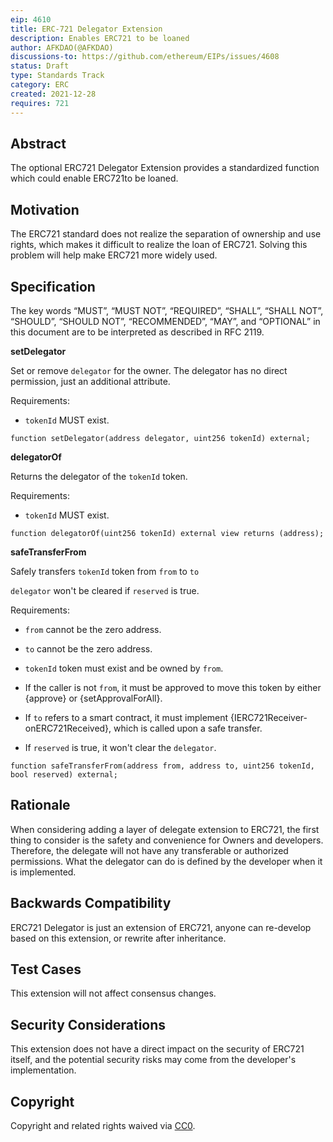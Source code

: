 ```yaml
---
eip: 4610
title: ERC-721 Delegator Extension
description: Enables ERC721 to be loaned
author: AFKDAO(@AFKDAO)
discussions-to: https://github.com/ethereum/EIPs/issues/4608
status: Draft
type: Standards Track
category: ERC
created: 2021-12-28
requires: 721
---
```




## Abstract
The optional ERC721 Delegator Extension provides a standardized function which could enable ERC721to be loaned. 



## Motivation
The ERC721 standard does not realize the separation of ownership and use rights, which makes it difficult to realize the loan of ERC721. Solving this problem will help make ERC721 more widely used.





## Specification
The key words “MUST”, “MUST NOT”, “REQUIRED”, “SHALL”, “SHALL NOT”, “SHOULD”, “SHOULD NOT”, “RECOMMENDED”, “MAY”, and “OPTIONAL” in this document are to be interpreted as described in RFC 2119.



**setDelegator**

Set or remove `delegator` for the owner. The delegator has no direct permission, just an additional attribute. 

Requirements:

- `tokenId` MUST exist.

`function setDelegator(address delegator, uint256 tokenId) external;`



**delegatorOf**

Returns the delegator of the `tokenId` token.

Requirements:

- `tokenId` MUST exist.

`function delegatorOf(uint256 tokenId) external view returns (address);`



**safeTransferFrom**

Safely transfers `tokenId` token from `from` to `to`

 `delegator` won't be cleared if `reserved` is true.

Requirements:

- `from` cannot be the zero address.

- `to` cannot be the zero address.

- `tokenId` token must exist and be owned by `from`.

- If the caller is not `from`, it must be approved to move this token by either {approve} or {setApprovalForAll}.

- If `to` refers to a smart contract, it must implement {IERC721Receiver-onERC721Received}, which is called upon a safe transfer.

- If `reserved` is true, it won't clear the `delegator`.

`function safeTransferFrom(address from, address to, uint256 tokenId, bool reserved) external;`





## Rationale

When considering adding a layer of delegate extension to ERC721, the first thing to consider is the safety and convenience for Owners and developers. Therefore, the delegate will not have any transferable or authorized permissions. What the delegator can do is defined by the developer when it is implemented.



## Backwards Compatibility
ERC721 Delegator is just an extension of ERC721, anyone can re-develop based on this extension, or rewrite after inheritance.



## Test Cases
This extension will not affect consensus changes.  



## Security Considerations
This extension does not have a direct impact on the security of ERC721 itself, and the potential security risks may come from the developer's implementation.



## Copyright
Copyright and related rights waived via [CC0](https://creativecommons.org/publicdomain/zero/1.0/).
